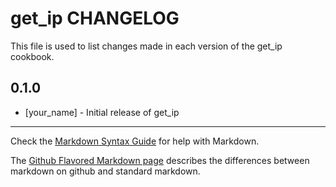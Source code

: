 get_ip CHANGELOG
================

This file is used to list changes made in each version of the get_ip cookbook.

0.1.0
-----
- [your_name] - Initial release of get_ip

- - -
Check the [Markdown Syntax Guide](http://daringfireball.net/projects/markdown/syntax) for help with Markdown.

The [Github Flavored Markdown page](http://github.github.com/github-flavored-markdown/) describes the differences between markdown on github and standard markdown.
